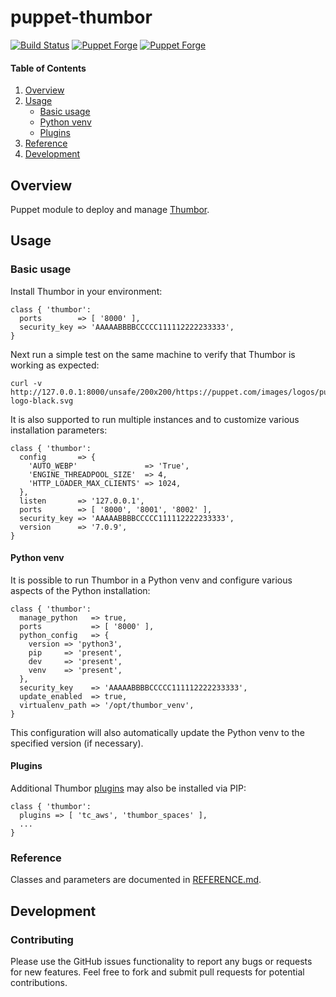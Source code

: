 # puppet-thumbor

[![Build Status](https://travis-ci.org/markt-de/puppet-thumbor.png?branch=main)](https://travis-ci.org/markt-de/puppet-thumbor)
[![Puppet Forge](https://img.shields.io/puppetforge/v/fraenki/thumbor.svg)](https://forge.puppetlabs.com/fraenki/thumbor)
[![Puppet Forge](https://img.shields.io/puppetforge/dt/fraenki/thumbor.svg)](https://forge.puppetlabs.com/fraenki/thumbor)

#### Table of Contents

1. [Overview](#overview)
1. [Usage](#usage)
    - [Basic usage](#basic-usage)
    - [Python venv](#python-venv)
    - [Plugins](#Plugins)
1. [Reference](#reference)
1. [Development](#development)

## Overview

Puppet module to deploy and manage [Thumbor](https://github.com/thumbor/thumbor/).

## Usage

### Basic usage

Install Thumbor in your environment:

```
class { 'thumbor':
  ports        => [ '8000' ],
  security_key => 'AAAAABBBBCCCCC111112222233333',
}
```

Next run a simple test on the same machine to verify that Thumbor is working as expected:

```
curl -v http://127.0.0.1:8000/unsafe/200x200/https://puppet.com/images/logos/puppet-logo-black.svg
```

It is also supported to run multiple instances and to customize various installation parameters:

```
class { 'thumbor':
  config       => {
    'AUTO_WEBP'               => 'True',
    'ENGINE_THREADPOOL_SIZE'  => 4,
    'HTTP_LOADER_MAX_CLIENTS' => 1024,
  },
  listen       => '127.0.0.1',
  ports        => [ '8000', '8001', '8002' ],
  security_key => 'AAAAABBBBCCCCC111112222233333',
  version      => '7.0.9',
}
```

#### Python venv

It is possible to run Thumbor in a Python venv and configure various aspects of the Python installation:

```
class { 'thumbor':
  manage_python   => true,
  ports           => [ '8000' ],
  python_config   => {
    version => 'python3',
    pip     => 'present',
    dev     => 'present',
    venv    => 'present',
  },
  security_key    => 'AAAAABBBBCCCCC111112222233333',
  update_enabled  => true,
  virtualenv_path => '/opt/thumbor_venv',
}
```

This configuration will also automatically update the Python venv to the specified version (if necessary).

#### Plugins

Additional Thumbor [plugins](https://thumbor.readthedocs.io/en/latest/plugins.html) may also be installed via PIP:

```
class { 'thumbor':
  plugins => [ 'tc_aws', 'thumbor_spaces' ],
  ...
}
```

### Reference

Classes and parameters are documented in [REFERENCE.md](REFERENCE.md).

## Development

### Contributing

Please use the GitHub issues functionality to report any bugs or requests for new features. Feel free to fork and submit pull requests for potential contributions.
